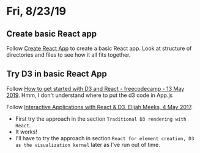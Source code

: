 # Fri, 8/23/19

## Create basic React app

Follow [Create React App](https://reactjs.org/docs/create-a-new-react-app.html#create-react-app) to create a basic React app. Look at structure of directories and files to see how it all fits together.

## Try D3 in basic React App

Follow [How to get started with D3 and React - freecodecamp - 13 May 2019](https://www.freecodecamp.org/news/how-to-get-started-with-d3-and-react-c7da74a5bd9f/). Hmm, I don't understand where to put the d3 code in App.js

Follow [Interactive Applications with React & D3, Elijah Meeks, 4 May 2017](https://medium.com/@Elijah_Meeks/interactive-applications-with-react-d3-f76f7b3ebc71).

- First try the approach in the section `Traditional D3 rendering with React`.
- It works!
- I'll have to try the approach in section `React for element creation, D3 as the visualization kernel` later as I've run out of time.

